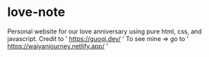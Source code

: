 # love-note
Personal website for our love anniversary using pure html, css, and javascript.
Credit to ' https://guoqi.dev/ ' 
To see mine  => go to ' https://waiyanjourney.netlify.app/ '

